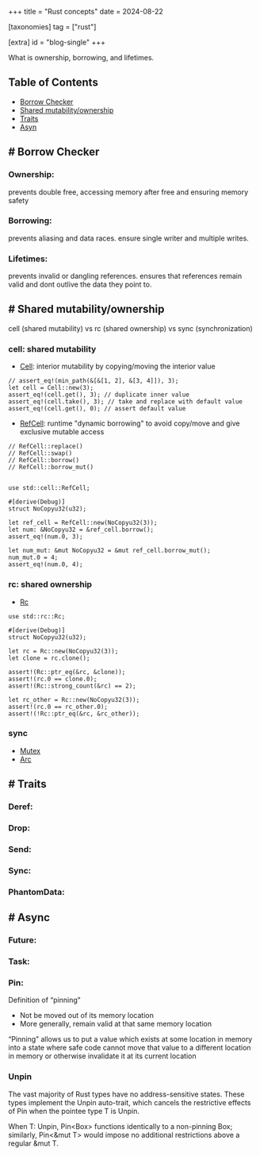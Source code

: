 +++
title = "Rust concepts"
date = 2024-08-22

[taxonomies]
tag = ["rust"]

[extra]
id = "blog-single"
+++

What is ownership, borrowing, and lifetimes.

<!-- more -->

## Table of Contents
- [Borrow Checker](#borrow)
- [Shared mutability/ownership](#mutability)
- [Traits](#traits)
- [Asyn](#async)

## <a name="borrow">#</a> Borrow Checker
### Ownership:
prevents double free, accessing memory after free and ensuring memory safety

### Borrowing:
prevents aliasing and data races. ensure single writer and multiple writes.

### Lifetimes:
prevents invalid or dangling references. ensures that references remain valid
and dont outlive the data they point to.


## <a name="mutability">#</a> Shared mutability/ownership

cell (shared mutability) vs rc (shared ownership) vs sync (synchronization)

### cell: shared mutability
- [Cell](https://doc.rust-lang.org/std/cell/struct.Cell.html): interior mutability by copying/moving the interior value
```
// assert_eq!(min_path(&[&[1, 2], &[3, 4]]), 3);
let cell = Cell::new(3);
assert_eq!(cell.get(), 3); // duplicate inner value
assert_eq!(cell.take(), 3); // take and replace with default value
assert_eq!(cell.get(), 0); // assert default value

```

- [RefCell](https://doc.rust-lang.org/std/cell/struct.RefCell.html): runtime "dynamic borrowing" to avoid copy/move and give exclusive mutable access
```
// RefCell::replace()
// RefCell::swap()
// RefCell::borrow()
// RefCell::borrow_mut()


use std::cell::RefCell;

#[derive(Debug)]
struct NoCopyu32(u32);

let ref_cell = RefCell::new(NoCopyu32(3));
let num: &NoCopyu32 = &ref_cell.borrow();
assert_eq!(num.0, 3);

let num_mut: &mut NoCopyu32 = &mut ref_cell.borrow_mut();
num_mut.0 = 4;
assert_eq!(num.0, 4);
```

### rc: shared ownership
- [Rc](https://doc.rust-lang.org/std/rc/struct.Rc.html)
```
use std::rc::Rc;

#[derive(Debug)]
struct NoCopyu32(u32);

let rc = Rc::new(NoCopyu32(3));
let clone = rc.clone();

assert!(Rc::ptr_eq(&rc, &clone));
assert!(rc.0 == clone.0);
assert!(Rc::strong_count(&rc) == 2);

let rc_other = Rc::new(NoCopyu32(3));
assert!(rc.0 == rc_other.0);
assert!(!Rc::ptr_eq(&rc, &rc_other));
```

### sync
- [Mutex](https://doc.rust-lang.org/std/sync/struct.Mutex.html)
- [Arc](https://doc.rust-lang.org/std/sync/struct.Arc.html)



## <a name="traits">#</a> Traits
### Deref:
### Drop:
### Send:
### Sync:
### PhantomData:


## <a name="async">#</a> Async

### Future:

### Task:

### Pin:
Definition of “pinning"
- Not be moved out of its memory location
- More generally, remain valid at that same memory location

“Pinning” allows us to put a value which exists at some location in memory into
a state where safe code cannot move that value to a different location in memory
or otherwise invalidate it at its current location

### Unpin
The vast majority of Rust types have no address-sensitive states. These types
implement the Unpin auto-trait, which cancels the restrictive effects of Pin
when the pointee type T is Unpin.

When T: Unpin, Pin<Box<T>> functions identically to a non-pinning Box<T>;
similarly, Pin<&mut T> would impose no additional restrictions above a regular
&mut T.
